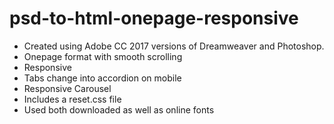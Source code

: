 # psd-to-html-onepage-responsive

- Created using Adobe CC 2017 versions of Dreamweaver and Photoshop. 
- Onepage format with smooth scrolling
- Responsive
- Tabs change into accordion on mobile
- Responsive Carousel
- Includes a reset.css file
- Used both downloaded as well as online fonts
